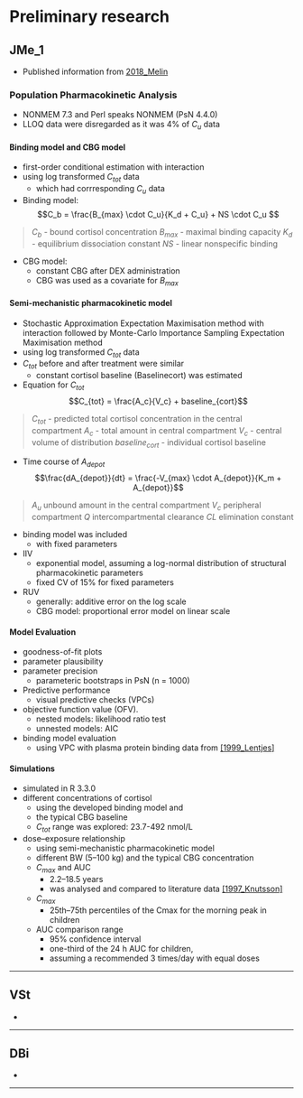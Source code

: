 # Preliminary research

## JMe_1
* Published information from [2018_Melin](https://doi.org/10.1007/s40262-017-0575-8)

### Population Pharmacokinetic Analysis
* NONMEM 7.3 and Perl speaks NONMEM (PsN 4.4.0)
* LLOQ data were disregarded as it was 4% of $C_u$ data

#### Binding model and CBG model
* first-order conditional estimation with interaction
* using log transformed $C_{tot}$ data
    * which had corrresponding $C_u$ data
* Binding model:
$$C_b = \frac{B_{max} \cdot C_u}{K_d + C_u} + NS \cdot C_u $$
> $C_b$ - bound cortisol concentration
> $B_{max}$ - maximal binding capacity
> $K_d$ - equilibrium dissociation constant
> $NS$ - linear nonspecific binding 

* CBG model:
    * constant CBG after DEX administration
    * CBG was used as a covariate for $B_{max}$

#### Semi-mechanistic pharmacokinetic model
* Stochastic Approximation Expectation Maximisation method with interaction followed by Monte-Carlo Importance Sampling Expectation Maximisation method
* using log transformed $C_{tot}$ data
* $C_{tot}$ before and after treatment were similar
    * constant cortisol baseline (Baselinecort) was estimated
* Equation for $C_{tot}$
$$C_{tot} = \frac{A_c}{V_c} + baseline_{cort}$$
> $C_{tot}$ - predicted total cortisol concentration in the central compartment
> $A_c$ - total amount in central compartment
> $V_c$ - central volume of distribution
> $baseline_{cort}$ - individual cortisol baseline

* Time course of $A_{depot}$
$$\frac{dA_{depot}}{dt} = \frac{-V_{max} \cdot A_{depot}}{K_m + A_{depot}}$$
> $A_{u}$ unbound amount in the central compartment
> $V_c$ peripheral compartment
> $Q$ intercompartmental clearance
> $CL$ elimination constant 
* binding model was included
    * with fixed parameters
* IIV
    * exponential model, assuming a log-normal distribution of structural pharmacokinetic parameters
    * fixed CV of 15% for fixed parameters
* RUV
    * generally: additive error on the log scale
    * CBG model: proportional error model on linear scale

#### Model Evaluation
* goodness-of-fit plots
* parameter plausibility  
* parameter precision
    * parameteric bootstraps in PsN (n = 1000)
* Predictive performance
    * visual predictive checks (VPCs)
* objective function value (OFV).
    * nested models: likelihood ratio test 
    * unnested models: AIC
* binding model evaluation
    * using VPC with plasma protein binding data from [[1999_Lentjes]](https://doi.org/10.1210/jcem.84.2.5461)

#### Simulations
* simulated in R 3.3.0
* different concentrations of cortisol 
    * using the developed binding model and 
    * the typical CBG baseline
    * $C_{tot}$ range was explored: 23.7-492 nmol/L
* dose–exposure relationship 
    * using semi-mechanistic pharmacokinetic model
    * different BW (5–100 kg) and the typical CBG concentration
    * $C_{max}$ and AUC
        * 2.2–18.5 years
        * was analysed and compared to literature data [[1997_Knutsson]](https://doi.org/10.1210/jcem.82.2.3769)
    * $C_{max}$
        * 25th–75th percentiles of the Cmax for the morning peak in children
    * AUC comparison range 
        * 95% confidence interval
        * one-third of the 24 h AUC for children, 
        * assuming a recommended 3 times/day with equal doses


<!-- stopped at Results -->

---

## VSt
* 

---

## DBi
*

---